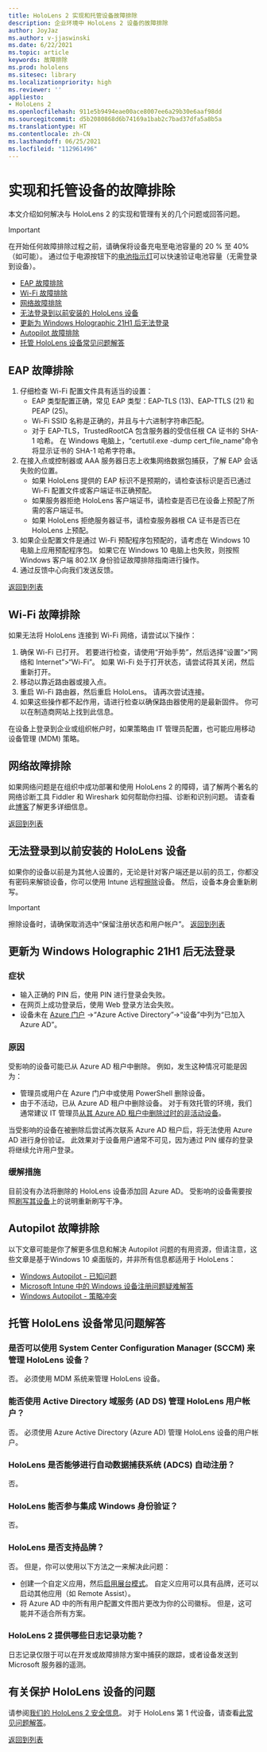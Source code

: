 ```yaml
---
title: HoloLens 2 实现和托管设备故障排除
description: 企业环境中 HoloLens 2 设备的故障排除
author: JoyJaz
ms.author: v-jjaswinski
ms.date: 6/22/2021
ms.topic: article
keywords: 故障排除
ms.prod: hololens
ms.sitesec: library
ms.localizationpriority: high
ms.reviewer: ''
appliesto:
- HoloLens 2
ms.openlocfilehash: 911e5b9494eae00ace8007ee6a29b30e6aaf98dd
ms.sourcegitcommit: d5b2080868d6b74169a1bab2c7bad37dfa5a8b5a
ms.translationtype: HT
ms.contentlocale: zh-CN
ms.lasthandoff: 06/25/2021
ms.locfileid: "112961496"
---
```

# <a name="troubleshooting-implementation-and-managed-devices"></a>实现和托管设备的故障排除 

本文介绍如何解决与 HoloLens 2 的实现和管理有关的几个问题或回答问题。

>[!IMPORTANT]
> 在开始任何故障排除过程之前，请确保将设备充电至电池容量的 20 % 至 40%（如可能）。 通过位于电源按钮下的[电池指示灯](hololens2-setup.md#lights-that-indicate-the-battery-level)可以快速验证电池容量（无需登录到设备）。


<a id="list"></a>
- [EAP 故障排除](#eap-troubleshooting)
- [Wi-Fi 故障排除](#wi-fi-troubleshooting)
- [网络故障排除](#network-troubleshooting)
- [无法登录到以前安装的 HoloLens 设备](#cant-sign-in-to-a-previously-setup-hololens-device)
- [更新为 Windows Holographic 21H1 后无法登录](#cant-login-after-updating-to-windows-holographic-21h1)
- [Autopilot 故障排除](#autopilot-troubleshooting)
- [托管 HoloLens 设备常见问题解答](#managed-hololens-devices-faqs)

## <a name="eap-troubleshooting"></a>EAP 故障排除
1. 仔细检查 Wi-Fi 配置文件具有适当的设置：
    - EAP 类型配置正确，常见 EAP 类型：EAP-TLS (13)、EAP-TTLS (21) 和 PEAP (25)。
    - Wi-Fi SSID 名称是正确的，并且与十六进制字符串匹配。
    - 对于 EAP-TLS，TrustedRootCA 包含服务器的受信任根 CA 证书的 SHA-1 哈希。 在 Windows 电脑上，“certutil.exe -dump cert_file_name”命令将显示证书的 SHA-1 哈希字符串。
2. 在接入点或控制器或 AAA 服务器日志上收集网络数据包捕获，了解 EAP 会话失败的位置。
    - 如果 HoloLens 提供的 EAP 标识不是预期的，请检查该标识是否已通过 Wi-Fi 配置文件或客户端证书正确预配。
    - 如果服务器拒绝 HoloLens 客户端证书，请检查是否已在设备上预配了所需的客户端证书。
    - 如果 HoloLens 拒绝服务器证书，请检查服务器根 CA 证书是否已在 HoloLens 上预配。
3. 如果企业配置文件是通过 Wi-Fi 预配程序包预配的，请考虑在 Windows 10 电脑上应用预配程序包。 如果它在 Windows 10 电脑上也失败，则按照 Windows 客户端 802.1X 身份验证故障排除指南进行操作。
4. 通过反馈中心向我们发送反馈。

[返回到列表](#list)

## <a name="wi-fi-troubleshooting"></a>Wi-Fi 故障排除

如果无法将 HoloLens 连接到 Wi-Fi 网络，请尝试以下操作：

1. 确保 Wi-Fi 已打开。 若要进行检查，请使用“开始手势”，然后选择“设置”>“网络和 Internet”>“Wi-Fi”。 如果 Wi-Fi 处于打开状态，请尝试将其关闭，然后重新打开。
2. 移动以靠近路由器或接入点。
3. 重启 Wi-Fi 路由器，然后重启 HoloLens。 请再次尝试连接。
4. 如果这些操作都不起作用，请进行检查以确保路由器使用的是最新固件。 你可以在制造商网站上找到此信息。

在设备上登录到企业或组织帐户时，如果策略由 IT 管理员配置，也可能应用移动设备管理 (MDM) 策略。

## <a name="network-troubleshooting"></a>网络故障排除
如果网络问题是在组织中成功部署和使用 HoloLens 2 的障碍，请了解两个著名的网络诊断工具 Fiddler 和 Wireshark 如何帮助你扫描、诊断和识别问题。 请查看此[博客](https://techcommunity.microsoft.com/t5/windows-it-pro-blog/diagnose-hololens-2-network-issues-with-fiddler-and-wireshark/ba-p/2322458)了解更多详细信息。

[返回到列表](#list)

## <a name="cant-sign-in-to-a-previously-setup-hololens-device"></a>无法登录到以前安装的 HoloLens 设备

如果你的设备以前是为其他人设置的，无论是针对客户端还是以前的员工，你都没有密码来解锁设备，你可以使用 Intune 远程[擦除](https://docs.microsoft.com/intune/remote-actions/devices-wipe)设备。 然后，设备本身会重新刷写。  
> [!IMPORTANT]
> 擦除设备时，请确保取消选中“保留注册状态和用户帐户”。
[返回到列表](#list)

## <a name="cant-login-after-updating-to-windows-holographic-21h1"></a>更新为 Windows Holographic 21H1 后无法登录

### <a name="symptoms"></a>症状
- 输入正确的 PIN 后，使用 PIN 进行登录会失败。
- 在网页上成功登录后，使用 Web 登录方法会失败。
- 设备未在 [Azure 门户](https://portal.azure.com/) ->“Azure Active Directory”->“设备”中列为“已加入 Azure AD”。

### <a name="cause"></a>原因
受影响的设备可能已从 Azure AD 租户中删除。 例如，发生这种情况可能是因为：

- 管理员或用户在 Azure 门户中或使用 PowerShell 删除设备。
- 由于不活动，已从 Azure AD 租户中删除设备。 对于有效托管的环境，我们通常建议 IT 管理员[从其 Azure AD 租户中删除过时的非活动设备](https://docs.microsoft.com/azure/active-directory/devices/manage-stale-devices)。

当受影响的设备在被删除后尝试再次联系 Azure AD 租户后，将无法使用 Azure AD 进行身份验证。 此效果对于设备用户通常不可见，因为通过 PIN 缓存的登录将继续允许用户登录。

### <a name="mitigation"></a>缓解措施
目前没有办法将删除的 HoloLens 设备添加回 Azure AD。 受影响的设备需要按照[刷写其设备](hololens-recovery.md#clean-reflash-the-device)上的说明重新刷写干净。

## <a name="autopilot-troubleshooting"></a>Autopilot 故障排除

以下文章可能是你了解更多信息和解决 Autopilot 问题的有用资源，但请注意，这些文章是基于Windows 10 桌面版的，并非所有信息都适用于 HoloLens：

- [Windows Autopilot - 已知问题](https://docs.microsoft.com/mem/autopilot/known-issues)
- [Microsoft Intune 中的 Windows 设备注册问题疑难解答](https://docs.microsoft.com/mem/intune/enrollment/troubleshoot-windows-enrollment-errors)
- [Windows Autopilot - 策略冲突](https://docs.microsoft.com/mem/autopilot/policy-conflicts)

## <a name="managed-hololens-devices-faqs"></a>托管 HoloLens 设备常见问题解答

### <a name="can-i-use-system-center-configuration-manager-sccm-to-manage-hololens-devices"></a>是否可以使用 System Center Configuration Manager (SCCM) 来管理 HoloLens 设备？

否。 必须使用 MDM 系统来管理 HoloLens 设备。

### <a name="can-i-use-active-directory-domain-services-ad-ds-to-manage-hololens-user-accounts"></a>能否使用 Active Directory 域服务 (AD DS) 管理 HoloLens 用户帐户？

否。 必须使用 Azure Active Directory (Azure AD) 管理 HoloLens 设备的用户帐户。

### <a name="is-hololens-capable-of-automated-data-capture-systems-adcs-auto-enrollment"></a>HoloLens 是否能够进行自动数据捕获系统 (ADCS) 自动注册？

否。

### <a name="can-hololens-participate-in-integrated-windows-authentication"></a>HoloLens 能否参与集成 Windows 身份验证？

否。

### <a name="does-hololens-support-branding"></a>HoloLens 是否支持品牌？

否。 但是，你可以使用以下方法之一来解决此问题：

- 创建一个自定义应用，然后[启用展台模式](hololens-kiosk.md)。 自定义应用可以具有品牌，还可以启动其他应用（如 Remote Assist）。  
- 将 Azure AD 中的所有用户配置文件图片更改为你的公司徽标。 但是，这可能并不适合所有方案。

### <a name="what-logging-capabilities-does-hololens-2-offer"></a>HoloLens 2 提供哪些日志记录功能？

日志记录仅限于可以在开发或故障排除方案中捕获的跟踪，或者设备发送到 Microsoft 服务器的遥测。

## <a name="questions-about-securing-hololens-devices"></a>有关保护 HoloLens 设备的问题

请参阅[我们的 HoloLens 2 安全信息](security-overview.md)。
对于 HoloLens 第 1 代设备，请查看[此常见问题解答](hololens1-faq-security.md)。

[返回到列表](#list)
